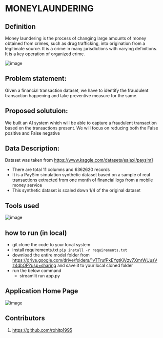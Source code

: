 # MONEYLAUNDERING

## Definition
Money laundering is the process of changing large amounts of money obtained from crimes, such as drug trafficking, into origination from a legitimate source. It is a crime in many jurisdictions with varying definitions. It is a key operation of organized crime.

![image](https://user-images.githubusercontent.com/29440153/162197611-de5567f0-1344-4522-8d4f-ab9e8f81f933.png)


## Problem statement:

Given a financial transaction dataset, we have to identify the fraudulent transaction happening and take preventive measure for the same.

## Proposed solutuion:

We built an AI system which will be able to capture a fraudulent transaction based on the transactions present. We will focus on reducing both the False positive and False negative 

## Data Description:

Dataset was taken from https://www.kaggle.com/datasets/ealaxi/paysim1

  * There are total 11 columns and 6362620 records
  * It is a PaySim simulation synthetic dataset based on a sample of real transactions extracted from one month of financial logs from a mobile money service 
  * This synthetic dataset is scaled down 1/4 of the original dataset 

## Tools used

![image](https://user-images.githubusercontent.com/29440153/162221819-a3d8981e-0d30-4c2d-9215-097916d8aaca.png)

## how to run (in local)

* git clone the code to your local system
* install requirements.txt ```pip install -r requirements.txt```
* download the entire model folder from https://drive.google.com/drive/folders/1vTTrufPkEYgtKjVzv7XmrWUusVz4dbOP?usp=sharing and save it to your local cloned folder
* run the below command 
  * streamlit run app.py

## Application Home Page
![image](https://user-images.githubusercontent.com/29440153/162224660-3335de92-902f-456e-94ba-a91f71c05216.png)

## Contributors
 1) https://github.com/rohitp1995
 
